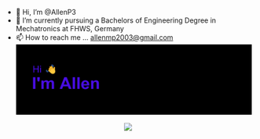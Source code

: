 - 👋 Hi, I’m @AllenP3
- 🌱 I’m currently pursuing a Bachelors of Engineering Degree in Mechatronics at FHWS, Germany
- 📫 How to reach me ... allenmp2003@gmail.com
[![MasterHead](header.png)](https://github.com/AllenP3)
<div id="header" align="center">
  <img src="https://media.giphy.com/media/UoLt6Tm8wlSnWGfSFs/giphy.gif" width="100"/>
</div>

<!---
AllenP3/AllenP3 is a ✨ special ✨ repository because its `README.md` (this file) appears on your GitHub profile.
You can click the Preview link to take a look at your changes.
--->
